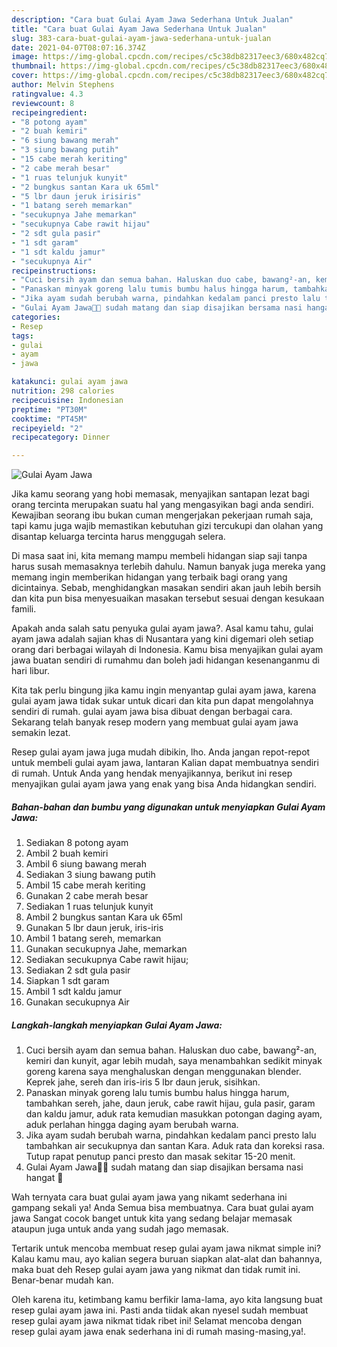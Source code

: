 ```yaml
---
description: "Cara buat Gulai Ayam Jawa Sederhana Untuk Jualan"
title: "Cara buat Gulai Ayam Jawa Sederhana Untuk Jualan"
slug: 383-cara-buat-gulai-ayam-jawa-sederhana-untuk-jualan
date: 2021-04-07T08:07:16.374Z
image: https://img-global.cpcdn.com/recipes/c5c38db82317eec3/680x482cq70/gulai-ayam-jawa-foto-resep-utama.jpg
thumbnail: https://img-global.cpcdn.com/recipes/c5c38db82317eec3/680x482cq70/gulai-ayam-jawa-foto-resep-utama.jpg
cover: https://img-global.cpcdn.com/recipes/c5c38db82317eec3/680x482cq70/gulai-ayam-jawa-foto-resep-utama.jpg
author: Melvin Stephens
ratingvalue: 4.3
reviewcount: 8
recipeingredient:
- "8 potong ayam"
- "2 buah kemiri"
- "6 siung bawang merah"
- "3 siung bawang putih"
- "15 cabe merah keriting"
- "2 cabe merah besar"
- "1 ruas telunjuk kunyit"
- "2 bungkus santan Kara uk 65ml"
- "5 lbr daun jeruk irisiris"
- "1 batang sereh memarkan"
- "secukupnya Jahe memarkan"
- "secukupnya Cabe rawit hijau"
- "2 sdt gula pasir"
- "1 sdt garam"
- "1 sdt kaldu jamur"
- "secukupnya Air"
recipeinstructions:
- "Cuci bersih ayam dan semua bahan. Haluskan duo cabe, bawang²-an, kemiri dan kunyit, agar lebih mudah, saya menambahkan sedikit minyak goreng karena saya menghaluskan dengan menggunakan blender. Keprek jahe, sereh dan iris-iris 5 lbr daun jeruk, sisihkan."
- "Panaskan minyak goreng lalu tumis bumbu halus hingga harum, tambahkan sereh, jahe, daun jeruk, cabe rawit hijau, gula pasir, garam dan kaldu jamur, aduk rata kemudian masukkan potongan daging ayam, aduk perlahan hingga daging ayam berubah warna."
- "Jika ayam sudah berubah warna, pindahkan kedalam panci presto lalu tambahkan air secukupnya dan santan Kara. Aduk rata dan koreksi rasa. Tutup rapat penutup panci presto dan masak sekitar 15-20 menit."
- "Gulai Ayam Jawa🍗🐓 sudah matang dan siap disajikan bersama nasi hangat 🍚"
categories:
- Resep
tags:
- gulai
- ayam
- jawa

katakunci: gulai ayam jawa 
nutrition: 298 calories
recipecuisine: Indonesian
preptime: "PT30M"
cooktime: "PT45M"
recipeyield: "2"
recipecategory: Dinner

---
```



![Gulai Ayam Jawa](https://img-global.cpcdn.com/recipes/c5c38db82317eec3/680x482cq70/gulai-ayam-jawa-foto-resep-utama.jpg)

Jika kamu seorang yang hobi memasak, menyajikan santapan lezat bagi orang tercinta merupakan suatu hal yang mengasyikan bagi anda sendiri. Kewajiban seorang ibu bukan cuman mengerjakan pekerjaan rumah saja, tapi kamu juga wajib memastikan kebutuhan gizi tercukupi dan olahan yang disantap keluarga tercinta harus menggugah selera.

Di masa  saat ini, kita memang mampu membeli hidangan siap saji tanpa harus susah memasaknya terlebih dahulu. Namun banyak juga mereka yang memang ingin memberikan hidangan yang terbaik bagi orang yang dicintainya. Sebab, menghidangkan masakan sendiri akan jauh lebih bersih dan kita pun bisa menyesuaikan masakan tersebut sesuai dengan kesukaan famili. 



Apakah anda salah satu penyuka gulai ayam jawa?. Asal kamu tahu, gulai ayam jawa adalah sajian khas di Nusantara yang kini digemari oleh setiap orang dari berbagai wilayah di Indonesia. Kamu bisa menyajikan gulai ayam jawa buatan sendiri di rumahmu dan boleh jadi hidangan kesenanganmu di hari libur.

Kita tak perlu bingung jika kamu ingin menyantap gulai ayam jawa, karena gulai ayam jawa tidak sukar untuk dicari dan kita pun dapat mengolahnya sendiri di rumah. gulai ayam jawa bisa dibuat dengan berbagai cara. Sekarang telah banyak resep modern yang membuat gulai ayam jawa semakin lezat.

Resep gulai ayam jawa juga mudah dibikin, lho. Anda jangan repot-repot untuk membeli gulai ayam jawa, lantaran Kalian dapat membuatnya sendiri di rumah. Untuk Anda yang hendak menyajikannya, berikut ini resep menyajikan gulai ayam jawa yang enak yang bisa Anda hidangkan sendiri.

<!--inarticleads1-->

##### Bahan-bahan dan bumbu yang digunakan untuk menyiapkan Gulai Ayam Jawa:

1. Sediakan 8 potong ayam
1. Ambil 2 buah kemiri
1. Ambil 6 siung bawang merah
1. Sediakan 3 siung bawang putih
1. Ambil 15 cabe merah keriting
1. Gunakan 2 cabe merah besar
1. Sediakan 1 ruas telunjuk kunyit
1. Ambil 2 bungkus santan Kara uk 65ml
1. Gunakan 5 lbr daun jeruk, iris-iris
1. Ambil 1 batang sereh, memarkan
1. Gunakan secukupnya Jahe, memarkan
1. Sediakan secukupnya Cabe rawit hijau;
1. Sediakan 2 sdt gula pasir
1. Siapkan 1 sdt garam
1. Ambil 1 sdt kaldu jamur
1. Gunakan secukupnya Air




<!--inarticleads2-->

##### Langkah-langkah menyiapkan Gulai Ayam Jawa:

1. Cuci bersih ayam dan semua bahan. Haluskan duo cabe, bawang²-an, kemiri dan kunyit, agar lebih mudah, saya menambahkan sedikit minyak goreng karena saya menghaluskan dengan menggunakan blender. Keprek jahe, sereh dan iris-iris 5 lbr daun jeruk, sisihkan.
1. Panaskan minyak goreng lalu tumis bumbu halus hingga harum, tambahkan sereh, jahe, daun jeruk, cabe rawit hijau, gula pasir, garam dan kaldu jamur, aduk rata kemudian masukkan potongan daging ayam, aduk perlahan hingga daging ayam berubah warna.
1. Jika ayam sudah berubah warna, pindahkan kedalam panci presto lalu tambahkan air secukupnya dan santan Kara. Aduk rata dan koreksi rasa. Tutup rapat penutup panci presto dan masak sekitar 15-20 menit.
1. Gulai Ayam Jawa🍗🐓 sudah matang dan siap disajikan bersama nasi hangat 🍚




Wah ternyata cara buat gulai ayam jawa yang nikamt sederhana ini gampang sekali ya! Anda Semua bisa membuatnya. Cara buat gulai ayam jawa Sangat cocok banget untuk kita yang sedang belajar memasak ataupun juga untuk anda yang sudah jago memasak.

Tertarik untuk mencoba membuat resep gulai ayam jawa nikmat simple ini? Kalau kamu mau, ayo kalian segera buruan siapkan alat-alat dan bahannya, maka buat deh Resep gulai ayam jawa yang nikmat dan tidak rumit ini. Benar-benar mudah kan. 

Oleh karena itu, ketimbang kamu berfikir lama-lama, ayo kita langsung buat resep gulai ayam jawa ini. Pasti anda tiidak akan nyesel sudah membuat resep gulai ayam jawa nikmat tidak ribet ini! Selamat mencoba dengan resep gulai ayam jawa enak sederhana ini di rumah masing-masing,ya!.


